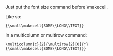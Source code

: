 Just put the font size command before \makecell.

Like so:

`{\small\makecell{SOME\\LONG\\TEXT}}`

In a multicolumn or multirow command:

`\multicolumn{c}{2}{\multirow{2}[0]{*}{\small\makecell{SOME\\LONG\\TEXT}}}`
